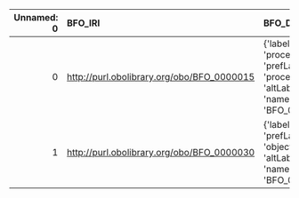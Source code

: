 |   Unnamed: 0 | BFO_IRI                                    | BFO_DESC                                                                              | PIMS-II_IRI                                          | PIMS-II_DESC                            |
|-------------:|:-------------------------------------------|:--------------------------------------------------------------------------------------|:-----------------------------------------------------|:----------------------------------------|
|            0 | http://purl.obolibrary.org/obo/BFO_0000015 | {'label': 'process', 'prefLabel': 'process', 'altLabel': None, 'name': 'BFO_0000015'} | http://www.molmod.info/semantics/pims-ii.ttl#Process | {'label': 'process', 'name': 'process'} |
|            1 | http://purl.obolibrary.org/obo/BFO_0000030 | {'label': 'object', 'prefLabel': 'object', 'altLabel': None, 'name': 'BFO_0000030'}   | http://www.molmod.info/semantics/pims-ii.ttl#Object  | {'label': 'object', 'name': 'object'}   |